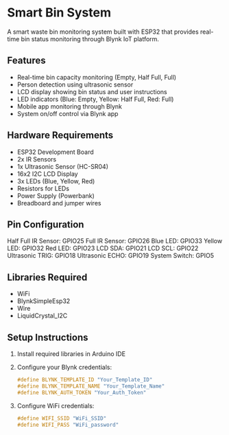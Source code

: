 # Smart Bin System

A smart waste bin monitoring system built with ESP32 that provides real-time bin status monitoring through Blynk IoT platform.

## Features

- Real-time bin capacity monitoring (Empty, Half Full, Full)
- Person detection using ultrasonic sensor
- LCD display showing bin status and user instructions
- LED indicators (Blue: Empty, Yellow: Half Full, Red: Full)
- Mobile app monitoring through Blynk
- System on/off control via Blynk app

## Hardware Requirements

- ESP32 Development Board
- 2x IR Sensors
- 1x Ultrasonic Sensor (HC-SR04)
- 16x2 I2C LCD Display
- 3x LEDs (Blue, Yellow, Red)
- Resistors for LEDs
- Power Supply (Powerbank)
- Breadboard and jumper wires

## Pin Configuration

Half Full IR Sensor: GPIO25
Full IR Sensor: GPIO26
Blue LED: GPIO33
Yellow LED: GPIO32
Red LED: GPIO23
LCD SDA: GPIO21
LCD SCL: GPIO22
Ultrasonic TRIG: GPIO18
Ultrasonic ECHO: GPIO19
System Switch: GPIO5

## Libraries Required

- WiFi
- BlynkSimpleEsp32
- Wire
- LiquidCrystal_I2C

## Setup Instructions

1. Install required libraries in Arduino IDE
   
3. Configure your Blynk credentials:
   ```cpp
   #define BLYNK_TEMPLATE_ID "Your_Template_ID"
   #define BLYNK_TEMPLATE_NAME "Your_Template_Name"
   #define BLYNK_AUTH_TOKEN "Your_Auth_Token"
   
4. Configure WiFi credentials:
   ```cpp
   #define WIFI_SSID "WiFi_SSID"
   #define WIFI_PASS "WiFi_password"
   
